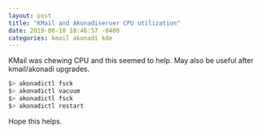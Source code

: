 ```yaml
---
layout: post
title: "KMail and Akonadiserver CPU utilization"
date: 2019-06-18 18:46:57 -0400
categories: kmail akonadi kde
---
```


KMail was chewing CPU and this seemed to help. May also be useful after kmail/akonadi upgrades.

```bash
$> akonadictl fsck
$> akonadictl vacuum
$> akonadictl fsck
$> akonadictl restart
```

Hope this helps.